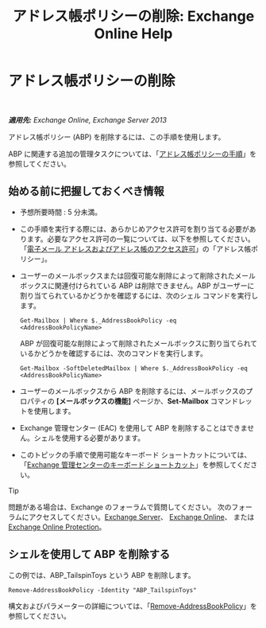 ﻿---
title: 'アドレス帳ポリシーの削除: Exchange Online Help'
TOCTitle: アドレス帳ポリシーの削除
ms:assetid: c20c6f82-2f75-4116-9be1-c5af10113f71
ms:mtpsurl: https://technet.microsoft.com/ja-jp/library/Hh529946(v=EXCHG.150)
ms:contentKeyID: 49896457
ms.date: 05/22/2018
mtps_version: v=EXCHG.150
ms.translationtype: HT
---

# アドレス帳ポリシーの削除

 

_**適用先:** Exchange Online, Exchange Server 2013_

アドレス帳ポリシー (ABP) を削除するには、この手順を使用します。

ABP に関連する追加の管理タスクについては、「[アドレス帳ポリシーの手順](address-book-policy-procedures-exchange-2013-help.md)」を参照してください。

## 始める前に把握しておくべき情報

  - 予想所要時間 : 5 分未満。

  - この手順を実行する際には、あらかじめアクセス許可を割り当てる必要があります。必要なアクセス許可の一覧については、以下を参照してください。「[電子メール アドレスおよびアドレス帳のアクセス許可](email-address-and-address-book-permissions-exchange-2013-help.md)」の「アドレス帳ポリシー」。

  - ユーザーのメールボックスまたは回復可能な削除によって削除されたメールボックスに関連付けられている ABP は削除できません。ABP がユーザーに割り当てられているかどうかを確認するには、次のシェル コマンドを実行します。
    
    `Get-Mailbox | Where $._AddressBookPolicy -eq <AddressBookPolicyName>`
    
    ABP が回復可能な削除によって削除されたメールボックスに割り当てられているかどうかを確認するには、次のコマンドを実行します。
    
    `Get-Mailbox -SoftDeletedMailbox | Where $._AddressBookPolicy -eq <AddressBookPolicyName>`

  - ユーザーのメールボックスから ABP を削除するには、メールボックスのプロパティの **\[メールボックスの機能\]** ページか、**Set-Mailbox** コマンドレットを使用します。

  - Exchange 管理センター (EAC) を使用して ABP を削除することはできません。シェルを使用する必要があります。

  - このトピックの手順で使用可能なキーボード ショートカットについては、「[Exchange 管理センターのキーボード ショートカット](keyboard-shortcuts-in-the-exchange-admin-center-exchange-online-protection-help.md)」を参照してください。


> [!TIP]
> 問題がある場合は、Exchange のフォーラムで質問してください。 次のフォーラムにアクセスしてください。<A href="https://go.microsoft.com/fwlink/p/?linkid=60612">Exchange Server</A>、 <A href="https://go.microsoft.com/fwlink/p/?linkid=267542">Exchange Online</A>、 または <A href="https://go.microsoft.com/fwlink/p/?linkid=285351">Exchange Online Protection</A>。



## シェルを使用して ABP を削除する

この例では、ABP\_TailspinToys という ABP を削除します。

    Remove-AddressBookPolicy -Identity "ABP_TailspinToys"

構文およびパラメーターの詳細については、「[Remove-AddressBookPolicy](https://technet.microsoft.com/ja-jp/library/hh529929\(v=exchg.150\))」を参照してください。

